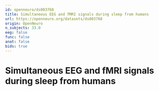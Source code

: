 ```yaml
---
id: openneuro/ds003768
title: Simultaneous EEG and fMRI signals during sleep from humans
url: https://openneuro.org/datasets/ds003768
origin: OpenNeuro
n_subjects: 33.0
eeg: false
func: false
anat: false
bids: true
---
```


# Simultaneous EEG and fMRI signals during sleep from humans
